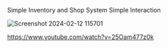 Simple Inventory and Shop System
Simple Interaction

![Screenshot 2024-02-12 115701](https://github.com/ShehabElgendy/GenesisCreationsFP/assets/117743482/e1563319-bb91-4ff0-9dbf-1587439f826e)

https://www.youtube.com/watch?v=25Oam477z0k
